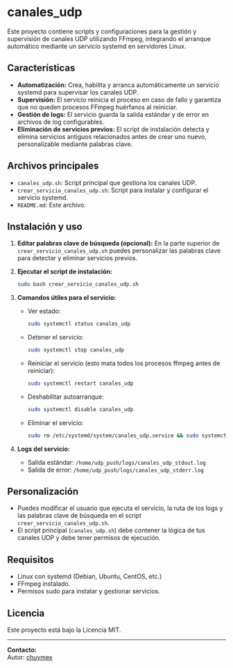 # canales_udp

Este proyecto contiene scripts y configuraciones para la gestión y supervisión de canales UDP utilizando FFmpeg, integrando el arranque automático mediante un servicio systemd en servidores Linux.

## Características

- **Automatización:** Crea, habilita y arranca automáticamente un servicio systemd para supervisar los canales UDP.
- **Supervisión:** El servicio reinicia el proceso en caso de fallo y garantiza que no queden procesos FFmpeg huérfanos al reiniciar.
- **Gestión de logs:** El servicio guarda la salida estándar y de error en archivos de log configurables.
- **Eliminación de servicios previos:** El script de instalación detecta y elimina servicios antiguos relacionados antes de crear uno nuevo, personalizable mediante palabras clave.

## Archivos principales

- `canales_udp.sh`: Script principal que gestiona los canales UDP.
- `crear_servicio_canales_udp.sh`: Script para instalar y configurar el servicio systemd. 
- `README.md`: Este archivo.

## Instalación y uso

1. **Editar palabras clave de búsqueda (opcional):**
   En la parte superior de `crear_servicio_canales_udp.sh` puedes personalizar las palabras clave para detectar y eliminar servicios previos.

2. **Ejecutar el script de instalación:**
   ```bash
   sudo bash crear_servicio_canales_udp.sh
   ```

3. **Comandos útiles para el servicio:**
   - Ver estado:  
     ```bash
     sudo systemctl status canales_udp
     ```
   - Detener el servicio:  
     ```bash
     sudo systemctl stop canales_udp
     ```
   - Reiniciar el servicio (esto mata todos los procesos ffmpeg antes de reiniciar):  
     ```bash
     sudo systemctl restart canales_udp
     ```
   - Deshabilitar autoarranque:  
     ```bash
     sudo systemctl disable canales_udp
     ```
   - Eliminar el servicio:  
     ```bash
     sudo rm /etc/systemd/system/canales_udp.service && sudo systemctl daemon-reload
     ```

4. **Logs del servicio:**
   - Salida estándar: `/home/udp_push/logs/canales_udp_stdout.log`
   - Salida de error: `/home/udp_push/logs/canales_udp_stderr.log`

## Personalización

- Puedes modificar el usuario que ejecuta el servicio, la ruta de los logs y las palabras clave de búsqueda en el script `crear_servicio_canales_udp.sh`.
- El script principal (`canales_udp.sh`) debe contener la lógica de tus canales UDP y debe tener permisos de ejecución.

## Requisitos

- Linux con systemd (Debian, Ubuntu, CentOS, etc.)
- FFmpeg instalado.
- Permisos sudo para instalar y gestionar servicios.

## Licencia

Este proyecto está bajo la Licencia MIT.

---

**Contacto:**  
Autor: [chuymex](https://github.com/chuymex)
